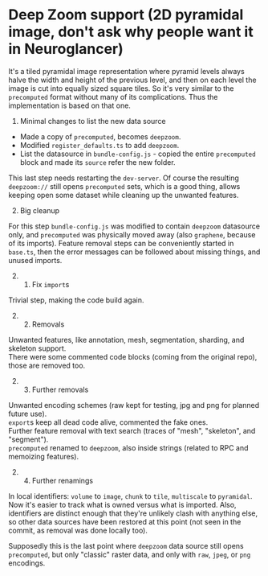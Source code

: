 # Deep Zoom support (2D pyramidal image, don't ask why people want it in Neuroglancer)

It's a tiled pyramidal image representation where pyramid levels always halve the width and height of the previous level, and then on each level the image is cut into equally sized square tiles. So it's very similar to the `precomputed` format without many of its complications. Thus the implementation is based on that one.

1. Minimal changes to list the new data source

* Made a copy of `precomputed`, becomes `deepzoom`.  
* Modified `register_defaults.ts` to add `deepzoom`.  
* List the datasource in `bundle-config.js` - copied the entire `precomputed` block and made its `source` refer the new folder.  

This last step needs restarting the `dev-server`. Of course the resulting `deepzoom://` still opens `precomputed` sets, which is a good thing, allows keeping open some dataset while cleaning up the unwanted features.

2. Big cleanup

For this step `bundle-config.js` was modified to contain `deepzoom` datasource only, and `precomputed` was physically moved away (also `graphene`, because of its imports). Feature removal steps can be conveniently started in `base.ts`, then the error messages can be followed about missing things, and unused imports.

2. 1. Fix `import`s

Trivial step, making the code build again.

2. 2. Removals

Unwanted features, like annotation, mesh, segmentation, sharding, and skeleton support.  
There were some commented code blocks (coming from the original repo), those are removed too.

2. 3. Further removals

Unwanted encoding schemes (raw kept for testing, jpg and png for planned future use).  
`export`s keep all dead code alive, commented the fake ones.  
Further feature removal with text search (traces of "mesh", "skeleton", and "segment").  
`precomputed` renamed to `deepzoom`, also inside strings (related to RPC and memoizing features).

2. 4. Further renamings

In local identifiers: `volume` to `image`, `chunk` to `tile`, `multiscale` to `pyramidal`. Now it's easier to track what is owned versus what is imported. Also, identifiers are distinct enough that they're unlikely clash with anything else, so other data sources have been restored at this point (not seen in the commit, as removal was done locally too).

Supposedly this is the last point where `deepzoom` data source still opens `precomputed`, but only "classic" raster data, and only with `raw`, `jpeg`, or `png` encodings.
